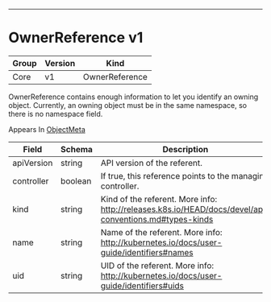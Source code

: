 

-----------
# OwnerReference v1



Group        | Version     | Kind
------------ | ---------- | -----------
Core | v1 | OwnerReference







OwnerReference contains enough information to let you identify an owning object. Currently, an owning object must be in the same namespace, so there is no namespace field.

<aside class="notice">
Appears In <a href="#objectmeta-v1">ObjectMeta</a> </aside>

Field        | Schema     | Description
------------ | ---------- | -----------
apiVersion | string | API version of the referent.
controller | boolean | If true, this reference points to the managing controller.
kind | string | Kind of the referent. More info: http://releases.k8s.io/HEAD/docs/devel/api-conventions.md#types-kinds
name | string | Name of the referent. More info: http://kubernetes.io/docs/user-guide/identifiers#names
uid | string | UID of the referent. More info: http://kubernetes.io/docs/user-guide/identifiers#uids






